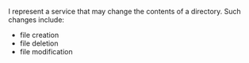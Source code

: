 I represent a service that may change the contents of a directory.
Such changes include:
* file creation
* file deletion
* file modification